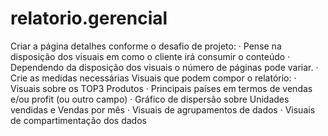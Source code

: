 ﻿# relatorio.gerencial
Criar a página detalhes conforme o desafio de projeto: · Pense na disposição dos visuais em como o cliente irá consumir o conteúdo · Dependendo da disposição dos visuais o número de páginas pode variar. · Crie as medidas necessárias Visuais que podem compor o relatório: · Visuais sobre os TOP3 Produtos · Principais países em termos de vendas e/ou profit (ou outro campo) · Gráfico de dispersão sobre Unidades vendidas e Vendas por mês · Visuais de agrupamentos de dados · Visuais de compartimentação dos dados

